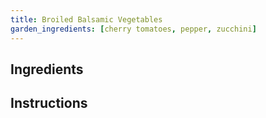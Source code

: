 ```yaml
---
title: Broiled Balsamic Vegetables
garden_ingredients: [cherry tomatoes, pepper, zucchini]
---
```


## Ingredients

## Instructions
